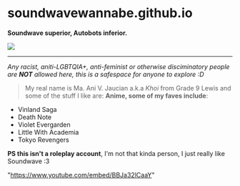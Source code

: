 # soundwavewannabe.github.io
**Soundwave superior, Autobots inferior.**


<img src="https://encrypted-tbn0.gstatic.com/images?q=tbn:ANd9GcQxD1FKPizJeS8IHl5bV3HeZRz4SjssoOynag&usqp=CAU">

---
*Any racist, aniti-LGBTQIA+, anti-feminist or otherwise disciminatory people are **NOT** allowed here, this is a safespace for anyone to explore :D*




> My real name is Ma. Ani V. Jaucian a.k.a *Khoi* from Grade 9 Lewis and some of the stuff I like are:
**Anime, some of my faves include**:
- Vinland Saga
- Death Note
- Violet Evergarden
- Little With Academia
- Tokyo Revengers

**PS this isn't a roleplay account**, I'm not that kinda person, I just really like Soundwave :3


"https://www.youtube.com/embed/BBJa32lCaaY" 
